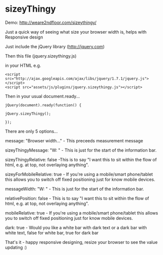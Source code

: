 sizeyThingy
===========

Demo: http://weare2ndfloor.com/sizeythingy/

Just a quick way of seeing what size your browser width is, helps with Responsive design

Just include the jQuery library (http://jquery.com)

Then this file (jquery.sizeythingy.js)

in your HTML e.g.

    <script src="http://ajax.googleapis.com/ajax/libs/jquery/1.7.1/jquery.js"></script> 
    <script src="assets/js/plugins/jquery.sizeythingy.js"></script> 

Then in your usual document.ready...


    jQuery(document).ready(function() {

    jQuery.sizeyThingy(); 
    
    });

There are only 5 options...

message: "Browser width..." - This preceeds measurement message

sizeyThingyMessage: "W: " - This is just for the start of the information bar.

sizeyThingyRelative: false -This is to say "I want this to sit within the flow of html, e.g. at top, not overlaying anything".

sizeyForMobileRelative: true - If you're using a mobile/smart phone/tablet this allows you to switch off fixed positioning just for know mobile devices.

messageWidth: "W: " - This is just for the start of the information bar.

relativePosition: false - This is to say "I want this to sit within the flow of html, e.g. at top, not overlaying anything".

mobileRelative: true - If you're using a mobile/smart phone/tablet this allows you to switch off fixed positioning just for know mobile devices.

dark: true - Would you like a white bar with dark text or a dark bar with white text, false for white bar, true for dark bar

That's it - happy responsive designing, resize your browser to see the value updating :)